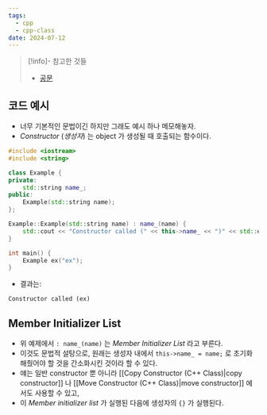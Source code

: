 ```yaml
---
tags:
  - cpp
  - cpp-class
date: 2024-07-12
---
```

> [!info]- 참고한 것들
> - [공문](https://en.cppreference.com/w/cpp/language/constructor)

## 코드 예시

- 너무 기본적인 문법이긴 하지만 그래도 예시 하나 메모해놓자.
- *Constructor* (*생성자*) 는 object 가 생성될 때 호출되는 함수이다.

```cpp {8, 11-13}
#include <iostream>
#include <string>

class Example {
private:
	std::string name_;
public:
	Example(std::string name);
};

Example::Example(std::string name) : name_(name) {
	std::cout << "Constructor called (" << this->name_ << ")" << std::endl;
}

int main() {
	Example ex("ex");
}
```

- 결과는:

```
Constructor called (ex)
```

## Member Initializer List

- 위 예제에서 `: name_(name)` 는 *Member Initializer List* 라고 부른다.
- 이것도 문법적 설탕으로, 원래는 생성자 내에서 `this->name_ = name;` 로 초기화해줬어야 할 것을 간소화시킨 것이라 할 수 있다.
- 얘는 일반 constructor 뿐 아니라 [[Copy Constructor (C++ Class)|copy constructor]] 나 [[Move Constructor (C++ Class)|move constructor]] 에서도 사용할 수 있고,
- 이 *Member initializer list* 가 실행된 다음에 생성자의 `{}` 가 실행된다.